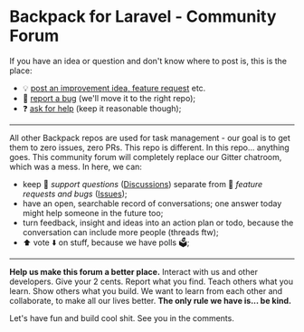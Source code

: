 # Backpack for Laravel - Community Forum

If you have an idea or question and don't know where to post is, this is the place:
- 💡 [post an improvement idea, feature request](https://github.com/Laravel-Backpack/ideas/issues/new) etc.
- 🦟 [report a bug](https://github.com/Laravel-Backpack/ideas/issues/new) (we'll move it to the right repo);
- ❓ [ask for help](https://github.com/Laravel-Backpack/ideas/discussions/new?category=general) (keep it reasonable though);

---

All other Backpack repos are used for task management - our goal is to get them to zero issues, zero PRs. 
This repo is different. In this repo... anything goes. This community forum will completely replace our Gitter chatroom, which was a mess. In here, we can:
- keep 💬 _support questions_ ([Discussions](https://github.com/Laravel-Backpack/ideas/discussions)) separate from 🔘 _feature requests and bugs_ ([Issues](https://github.com/Laravel-Backpack/ideas/issues));
- have an open, searchable record of conversations; one answer today might help someone in the future too;
- turn feedback, insight and ideas into an action plan or todo, because the conversation can include more people (threads ftw);
- ⬆️ vote ⬇️ on stuff, because we have polls 🗳️;

---

**Help us make this forum a better place.** Interact with us and other developers. Give your 2 cents. Report what you find. Teach others what you learn. Show others what you build. We want to learn from each other and collaborate, to make all our lives better. **The only rule we have is... be kind.**

Let's have fun and build cool shit. See you in the comments.
